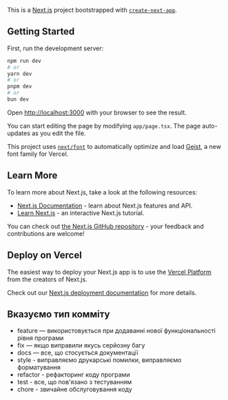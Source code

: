 This is a [Next.js](https://nextjs.org) project bootstrapped with [`create-next-app`](https://nextjs.org/docs/app/api-reference/cli/create-next-app).

## Getting Started

First, run the development server:

```bash
npm run dev
# or
yarn dev
# or
pnpm dev
# or
bun dev
```

Open [http://localhost:3000](http://localhost:3000) with your browser to see the result.

You can start editing the page by modifying `app/page.tsx`. The page auto-updates as you edit the file.

This project uses [`next/font`](https://nextjs.org/docs/app/building-your-application/optimizing/fonts) to automatically optimize and load [Geist](https://vercel.com/font), a new font family for Vercel.

## Learn More

To learn more about Next.js, take a look at the following resources:

- [Next.js Documentation](https://nextjs.org/docs) - learn about Next.js features and API.
- [Learn Next.js](https://nextjs.org/learn) - an interactive Next.js tutorial.

You can check out [the Next.js GitHub repository](https://github.com/vercel/next.js) - your feedback and contributions are welcome!

## Deploy on Vercel

The easiest way to deploy your Next.js app is to use the [Vercel Platform](https://vercel.com/new?utm_medium=default-template&filter=next.js&utm_source=create-next-app&utm_campaign=create-next-app-readme) from the creators of Next.js.

Check out our [Next.js deployment documentation](https://nextjs.org/docs/app/building-your-application/deploying) for more details.

## Вказуємо тип комміту

<ul>
  <li>feature — використовується при додаванні нової функціональності рівня програми</li>
 <li>fix — якщо виправили якусь серйозну багу</li>
 <li>docs — все, що стосується документації</li>
 <li>style - виправляємо друкарські помилки, виправляємо форматування</li>
 <li>refactor - рефакторинг коду програми</li>
 <li>test - все, що пов'язано з тестуванням</li>
 <li>chore - звичайне обслуговування коду</li>
</ul>
